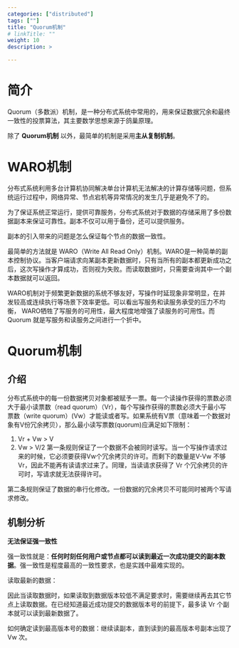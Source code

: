 ```yaml
---
categories: ["distributed"]
tags: [""]
title: "Quorum机制"
# linkTitle: ""
weight: 10
description: >

---
```


# 简介

Quorum（多数派）机制，是一种分布式系统中常用的，用来保证数据冗余和最终一致性的投票算法，其主要数学思想来源于鸽巢原理。

除了 **Quorum机制** 以外，最简单的机制是采用**主从复制机制**。


# WARO机制

分布式系统利用多台计算机协同解决单台计算机无法解决的计算存储等问题，但系统运行过程中，网络异常、节点宕机等异常情况的发生几乎是避免不了的。

为了保证系统正常运行，提供可靠服务，分布式系统对于数据的存储采用了多份数据副本来保证可靠性。副本不仅可以用于备份，还可以提供服务。

副本的引入带来的问题是怎么保证每个节点的数据一致性。

最简单的方法就是 WARO（Write All Read Only）机制。WARO是一种简单的副本控制协议。当客户端请求向某副本更新数据时，只有当所有的副本都更新成功之后，这次写操作才算成功，否则视为失败。而读取数据时，只需要查询其中一个副本数据就可以返回。

WARO机制对于频繁更新数据的系统不够友好，写操作时延现象非常明显，在并发较高或连续执行等场景下效率更低。可以看出写服务和读服务承受的压力不均衡， WARO牺牲了写服务的可用性，最大程度地增强了读服务的可用性。而 Quorum 就是写服务和读服务之间进行一个折中。

# Quorum机制

## 介绍

分布式系统中的每一份数据拷贝对象都被赋予一票。每一个读操作获得的票数必须大于最小读票数（read quorum）（Vr），每个写操作获得的票数必须大于最小写票数（write quorum）(Vw）才能读或者写。如果系统有V票（意味着一个数据对象有V份冗余拷贝），那么最小读写票数(quorum)应满足如下限制：

1. Vr + Vw > V
2. Vw > V/2
第一条规则保证了一个数据不会被同时读写。当一个写操作请求过来的时候，它必须要获得Vw个冗余拷贝的许可。而剩下的数量是V-Vw 不够Vr，因此不能再有读请求过来了。同理，当读请求获得了 Vr 个冗余拷贝的许可时，写请求就无法获得许可。

第二条规则保证了数据的串行化修改。一份数据的冗余拷贝不可能同时被两个写请求修改。

## 机制分析

**无法保证强一致性**

强一致性就是：**任何时刻任何用户或节点都可以读到最近一次成功提交的副本数据**。强一致性是程度最高的一致性要求，也是实践中最难实现的。

读取最新的数据：

因此当读取数据时，如果读取到数据版本较低不满足要求时，需要继续再去其它节点上读取数据。在已经知道最近成功提交的数据版本号的前提下，最多读 Vr 个副本就可以读到最新数据了。

如何确定读到最高版本号的数据：继续读副本，直到读到的最高版本号副本出现了 Vw 次。

# 



